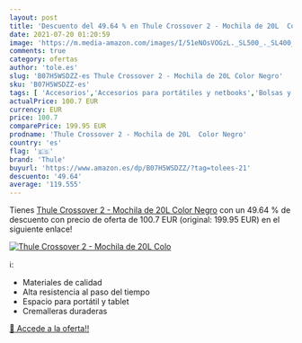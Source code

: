 ```yaml
---
layout: post
title: 'Descuento del 49.64 % en Thule Crossover 2 - Mochila de 20L  Colo'
date: 2021-07-20 01:20:59
image: 'https://m.media-amazon.com/images/I/51eNOsVOGzL._SL500_._SL400_.jpg'
comments: true
category: ofertas
author: 'tole.es'
slug: 'B07H5WSDZZ-es Thule Crossover 2 - Mochila de 20L Color Negro'
sku: 'B07H5WSDZZ-es'
tags: [ 'Accesorios','Accesorios para portátiles y netbooks','Bolsas y fundas para portátiles y netbooks','Informática','Mochilas para portátiles y netbooks','mochila','thule', ]
actualPrice: 100.7 EUR
currency: EUR
price: 100.7
comparePrice: 199.95 EUR
prodname: 'Thule Crossover 2 - Mochila de 20L  Color Negro'
country: 'es'
flag: '🇪🇸'
brand: 'Thule'
buyurl: 'https://www.amazon.es/dp/B07H5WSDZZ/?tag=tolees-21'
descuento: '49.64'
average: '119.555'
---
```


Tienes [Thule Crossover 2 - Mochila de 20L  Color Negro](https://www.amazon.es/dp/B07H5WSDZZ/?tag=tolees-21) con un 49.64 % de descuento con precio de oferta de 100.7 EUR (original: 199.95 EUR) en el siguiente enlace!

[![Thule Crossover 2 - Mochila de 20L  Colo](https://m.media-amazon.com/images/I/51eNOsVOGzL._SL500_._SL400_.jpg)](https://www.amazon.es/dp/B07H5WSDZZ/?tag=tolees-21)

ℹ️:

- Materiales de calidad
- Alta resistencia al paso del tiempo
- Espacio para portátil y tablet
- Cremalleras duraderas

[🛒 Accede a la oferta!!](https://www.amazon.es/dp/B07H5WSDZZ/?tag=tolees-21)
